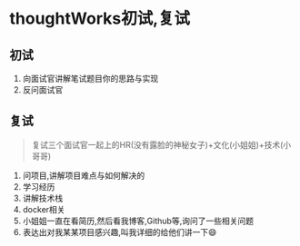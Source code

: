 # thoughtWorks初试,复试

## 初试
1. 向面试官讲解笔试题目你的思路与实现
2. 反问面试官

## 复试
>复试三个面试官一起上的HR(没有露脸的神秘女子)+文化(小姐姐)+技术(小哥哥)
1. 问项目,讲解项目难点与如何解决的
2. 学习经历
3. 讲解技术栈
4. docker相关
5. 小姐姐一直在看简历,然后看我博客,Github等,询问了一些相关问题
6. 表达出对我某某项目感兴趣,叫我详细的给他们讲一下:smile:

<comment/>
<tongji/>
